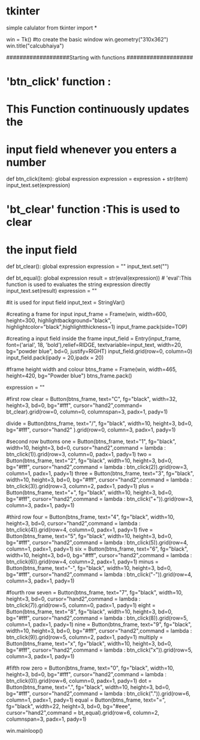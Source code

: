 # tkinter
simple calulator
from tkinter import *


win = Tk() #to create the basic window
win.geometry("310x362")
win.title("calcubhaiya")



###################Starting with functions ####################
# 'btn_click' function :
# This Function continuously updates the
# input field whenever you enters a number
def btn_click(item):
    global expression
    expression = expression + str(item)
    input_text.set(expression)

# 'bt_clear' function :This is used to clear
# the input field
def bt_clear():
    global expression
    expression = ""
    input_text.set("")


def bt_equal():
    global expression
    result = str(eval(expression))  # 'eval':This function is used to evaluates the string expression directly
    input_text.set(result)
    expression = ""


#it is used for input field
input_text = StringVar()

#creating a frame for input
input_frame = Frame(win, width=600, height=300, highlightbackground="black", highlightcolor="black",highlightthickness=1)
input_frame.pack(side=TOP)

#creating a input field inside the frame
input_field = Entry(input_frame, font=('arial', 18, 'bold'),relief=RIDGE, textvariable=input_text, width=20, bg="powder blue", bd=0,  justify=RIGHT)
input_field.grid(row=0, column=0)
input_field.pack(ipady = 20,ipadx = 20)

#frame height width and colour
btns_frame = Frame(win, width=465, height=420, bg="Powder blue")
btns_frame.pack()

expression = ""

#first row
clear = Button(btns_frame, text="C", fg="black", width=32, height=3, bd=0, bg="#fff", cursor="hand2",command= bt_clear).grid(row=0, column=0, columnspan=3, padx=1, pady=1)

divide = Button(btns_frame, text="/", fg="black", width=10, height=3, bd=0, bg="#fff", cursor="hand2" ).grid(row=0, column=3, padx=1, pady=1)

#second row buttoms
one = Button(btns_frame, text="1", fg="black", width=10, height=3, bd=0, cursor="hand2",command = lambda : btn_click(1)).grid(row=3, column=0, padx=1, pady=1)
two = Button(btns_frame, text="2", fg="black", width=10, height=3, bd=0, bg="#fff", cursor="hand2",command = lambda : btn_click(2)).grid(row=3, column=1, padx=1, pady=1)
three = Button(btns_frame, text="3", fg="black", width=10, height=3, bd=0, bg="#fff", cursor="hand2",command = lambda : btn_click(3)).grid(row=3, column=2, padx=1, pady=1)
plus = Button(btns_frame, text="+", fg="black", width=10, height=3, bd=0, bg="#fff", cursor="hand2",command = lambda : btn_click("+")).grid(row=3, column=3, padx=1, pady=1)

#third row
four = Button(btns_frame, text="4", fg="black", width=10, height=3, bd=0, cursor="hand2",command = lambda : btn_click(4)).grid(row=4, column=0, padx=1, pady=1)
five = Button(btns_frame, text="5", fg="black", width=10, height=3, bd=0, bg="#fff", cursor="hand2",command = lambda : btn_click(5)).grid(row=4, column=1, padx=1, pady=1)
six = Button(btns_frame, text="6", fg="black", width=10, height=3, bd=0, bg="#fff", cursor="hand2",command = lambda : btn_click(6)).grid(row=4, column=2, padx=1, pady=1)
minus = Button(btns_frame, text="-", fg="black", width=10, height=3, bd=0, bg="#fff", cursor="hand2",command = lambda : btn_click("-")).grid(row=4, column=3, padx=1, pady=1)

#fourth row
seven = Button(btns_frame, text="7", fg="black", width=10, height=3, bd=0, cursor="hand2",command = lambda : btn_click(7)).grid(row=5, column=0, padx=1, pady=1)
eight = Button(btns_frame, text="8", fg="black", width=10, height=3, bd=0, bg="#fff", cursor="hand2",command = lambda : btn_click(8)).grid(row=5, column=1, padx=1, pady=1)
nine = Button(btns_frame, text="9", fg="black", width=10, height=3, bd=0, bg="#fff", cursor="hand2",command = lambda : btn_click(9)).grid(row=5, column=2, padx=1, pady=1)
multiply = Button(btns_frame, text="x", fg="black", width=10, height=3, bd=0, bg="#fff", cursor="hand2",command = lambda : btn_click("x")).grid(row=5, column=3, padx=1, pady=1)

#fifth row
zero = Button(btns_frame, text="0", fg="black", width=10, height=3, bd=0, bg="#fff", cursor="hand2",command = lambda : btn_click(0)).grid(row=6, column=0, padx=1, pady=1)
dot = Button(btns_frame, text=".", fg="black", width=10, height=3, bd=0, bg="#fff", cursor="hand2",command = lambda : btn_click(".")).grid(row=6, column=1, padx=1, pady=1)
equal = Button(btns_frame, text="=", fg="black", width=22, height=3, bd=0, bg="#eee", cursor="hand2",command = bt_equal).grid(row=6, column=2, columnspan=3, padx=1, pady=1)

win.mainloop()

